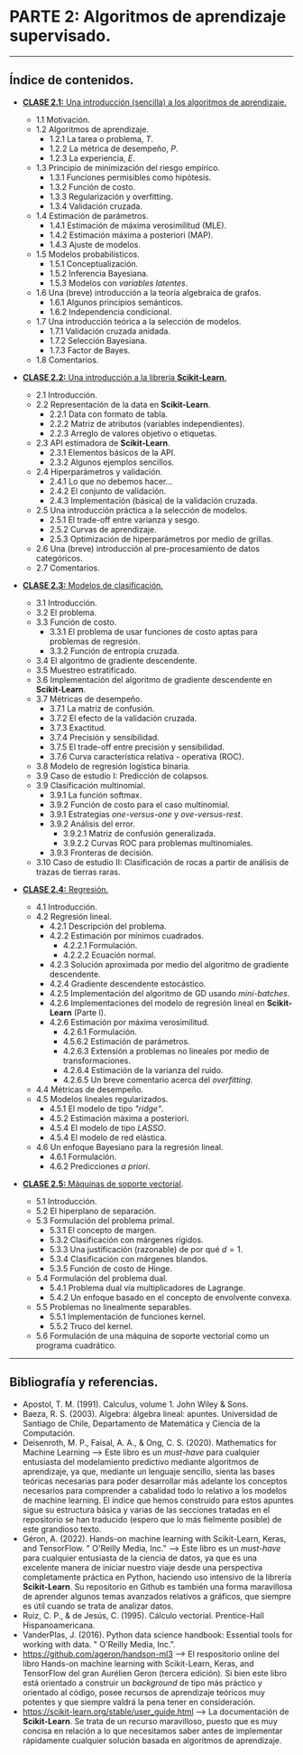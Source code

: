 # PARTE 2: Algoritmos de aprendizaje supervisado.
---

## Índice de contenidos.
- [**CLASE 2.1:** Una introducción (sencilla) a los algoritmos de aprendizaje.](https://github.com/rquezadac/udd_data_science_lectures/blob/main/PARTE%20II%20-%20Modelos%20de%20aprendizaje%20supervisado/clase_2_1.ipynb)
    - 1.1 Motivación.
    - 1.2 Algoritmos de aprendizaje.
        - 1.2.1 La tarea o problema, $T$.
        - 1.2.2 La métrica de desempeño, $P$.
        - 1.2.3 La experiencia, $E$.
    - 1.3 Principio de minimización del riesgo empírico.
        - 1.3.1 Funciones permisibles como hipótesis.
        - 1.3.2 Función de costo.
        - 1.3.3 Regularización y overfitting.
        - 1.3.4 Validación cruzada.
    - 1.4 Estimación de parámetros.
        - 1.4.1 Estimación de máxima verosimilitud (MLE).
        - 1.4.2 Estimación máxima a posteriori (MAP).
        - 1.4.3 Ajuste de modelos.
    - 1.5 Modelos probabilísticos.
        - 1.5.1 Conceptualización.
        - 1.5.2 Inferencia Bayesiana.
        - 1.5.3 Modelos con *variables latentes*.
    - 1.6 Una (breve) introducción a la teoría algebraica de grafos.
        - 1.6.1 Algunos principios semánticos.
        - 1.6.2 Independencia condicional.
    - 1.7 Una introducción teórica a la selección de modelos.
        - 1.7.1 Validación cruzada anidada.
        - 1.7.2 Selección Bayesiana.
        - 1.7.3 Factor de Bayes.
    - 1.8 Comentarios.

- [**CLASE 2.2:** Una introducción a la librería **Scikit-Learn**.](https://github.com/rquezadac/udd_data_science_lectures/blob/main/PARTE%20II%20-%20Modelos%20de%20aprendizaje%20supervisado/clase_2_2.ipynb)
    - 2.1 Introducción.
    - 2.2 Representación de la data en **Scikit-Learn**.
        - 2.2.1 Data con formato de tabla.
        - 2.2.2 Matriz de atributos (variables independientes).
        - 2.2.3 Arreglo de valores objetivo o etiquetas.
    - 2.3 API estimadora de **Scikit-Learn**.
        - 2.3.1 Elementos básicos de la API.
        - 2.3.2 Algunos ejemplos sencillos.
    - 2.4 Hiperparámetros y validación.
        - 2.4.1 Lo que no debemos hacer...
        - 2.4.2 El conjunto de validación.
        - 2.4.3 Implementación (básica) de la validación cruzada.
    - 2.5 Una introducción práctica a la selección de modelos.
        - 2.5.1 El trade-off entre varianza y sesgo.
        - 2.5.2 Curvas de aprendizaje.
        - 2.5.3 Optimización de hiperparámetros por medio de grillas.
    - 2.6 Una (breve) introducción al pre-procesamiento de datos categóricos.
    - 2.7 Comentarios.

- [**CLASE 2.3:** Modelos de clasificación.](https://github.com/rquezadac/udd_data_science_lectures/blob/main/PARTE%20II%20-%20Modelos%20de%20aprendizaje%20supervisado/clase_2_3.ipynb)
    - 3.1 Introducción.
    - 3.2 El problema.
    - 3.3 Función de costo.
        - 3.3.1 El problema de usar funciones de costo aptas para problemas de regresión.
        - 3.3.2 Función de entropía cruzada.
    - 3.4 El algoritmo de gradiente descendente.
    - 3.5 Muestreo estratificado.
    - 3.6 Implementación del algoritmo de gradiente descendente en **Scikit-Learn**.
    - 3.7 Métricas de desempeño.
        - 3.7.1 La matriz de confusión.
        - 3.7.2 El efecto de la validación cruzada.
        - 3.7.3 Exactitud.
        - 3.7.4 Precisión y sensibilidad.
        - 3.7.5 El trade-off entre precisión y sensibilidad.
        - 3.7.6 Curva característica relativa - operativa (ROC).
    - 3.8 Modelo de regresión logística binaria.
    - 3.9 Caso de estudio I: Predicción de colapsos.
    - 3.9 Clasificación multinomial.
        - 3.9.1 La función softmax.
        - 3.9.2 Función de costo para el caso multinomial.
        - 3.9.1 Estrategias *one-versus-one* y *ove-versus-rest*.
        - 3.9.2 Análisis del error.
            - 3.9.2.1 Matriz de confusión generalizada.
            - 3.9.2.2 Curvas ROC para problemas multinomiales.
        - 3.9.3 Fronteras de decisión.
    - 3.10 Caso de estudio II: Clasificación de rocas a partir de análisis de trazas de tierras raras.

- [**CLASE 2.4:** Regresión.](https://github.com/rquezadac/udd_data_science_lectures/blob/main/PARTE%20II%20-%20Modelos%20de%20aprendizaje%20supervisado/clase_2_4.ipynb)
    - 4.1 Introducción.
    - 4.2 Regresión lineal.
        - 4.2.1 Descripción del problema.
        - 4.2.2 Estimación por mínimos cuadrados.
            - 4.2.2.1 Formulación.
            - 4.2.2.2 Ecuación normal.
        - 4.2.3 Solución aproximada por medio del algoritmo de gradiente descendente.
        - 4.2.4 Gradiente descendente estocástico.
        - 4.2.5 Implementación del algoritmo de GD usando *mini-batches*.
        - 4.2.6 Implementaciones del modelo de regresión lineal en **Scikit-Learn** (Parte I).
        - 4.2.6 Estimación por máxima verosimilitud.
            - 4.2.6.1 Formulación.
            - 4.5.6.2 Estimación de parámetros.
            - 4.2.6.3 Extensión a problemas no lineales por medio de transformaciones.
            - 4.2.6.4 Estimación de la varianza del ruido.
            - 4.2.6.5 Un breve comentario acerca del *overfitting*.
    - 4.4 Métricas de desempeño.
    - 4.5 Modelos lineales regularizados.
        - 4.5.1 El modelo de tipo *"ridge"*.
        - 4.5.2 Estimación máxima a posteriori.
        - 4.5.4 El modelo de tipo *LASSO*.
        - 4.5.4 El modelo de red elástica.
    - 4.6 Un enfoque Bayesiano para la regresión lineal.
        - 4.6.1 Formulación.
        - 4.6.2 Predicciones *a priori*.

- [**CLASE 2.5:** Máquinas de soporte vectorial](https://github.com/rquezadac/udd_data_science_lectures/blob/main/PARTE%20II%20-%20Modelos%20de%20aprendizaje%20supervisado/clase_2_5.ipynb).
    - 5.1 Introducción.
    - 5.2 El hiperplano de separación.
    - 5.3 Formulación del problema primal.
        - 5.3.1 El concepto de margen.
        - 5.3.2 Clasificación con márgenes rígidos.
        - 5.3.3 Una justificación (razonable) de por qué $d=1$.
        - 5.3.4 Clasificación con márgenes blandos.
        - 5.3.5 Función de costo de Hinge.
    - 5.4 Formulación del problema dual.
        - 5.4.1 Problema dual vía multiplicadores de Lagrange.
        - 5.4.2 Un enfoque basado en el concepto de envolvente convexa.
    - 5.5 Problemas no linealmente separables.
        - 5.5.1 Implementación de funciones kernel.
        - 5.5.2 Truco del kernel.
    - 5.6 Formulación de una máquina de soporte vectorial como un programa cuadrático.

---

## Bibliografía y referencias.
- Apostol, T. M. (1991). Calculus, volume 1. John Wiley & Sons.
- Baeza, R. S. (2003). Algebra: álgebra lineal: apuntes. Universidad de Santiago de Chile, Departamento de Matemática y Ciencia de la Computación.
- Deisenroth, M. P., Faisal, A. A., & Ong, C. S. (2020). Mathematics for Machine Learning --> Este libro es un *must-have* para cualquier entusiasta del modelamiento predictivo mediante algoritmos de aprendizaje, ya que, mediante un lenguaje sencillo, sienta las bases teóricas necesarias para poder desarrollar más adelante los conceptos necesarios para comprender a cabalidad todo lo relativo a los modelos de machine learning. El índice que hemos construido para estos apuntes sigue su estructura básica y varias de las secciones tratadas en el repositorio se han traducido (espero que lo más fielmente posible) de este grandioso texto.
- Géron, A. (2022). Hands-on machine learning with Scikit-Learn, Keras, and TensorFlow. " O'Reilly Media, Inc." --> Este libro es un *must-have* para cualquier entusiasta de la ciencia de datos, ya que es una excelente manera de iniciar nuestro viaje desde una perspectiva completamente práctica en Python, haciendo uso intensivo de la librería **Scikit-Learn**. Su repositorio en Github es también una forma maravillosa de aprender algunos temas avanzados relativos a gráficos, que siempre es útil cuando se trata de analizar datos.
- Ruiz, C. P., & de Jesús, C. (1995). Cálculo vectorial. Prentice-Hall Hispanoamericana.
- VanderPlas, J. (2016). Python data science handbook: Essential tools for working with data. " O'Reilly Media, Inc.".
- https://github.com/ageron/handson-ml3 --> El respositorio online del libro Hands-on machine learning with Scikit-Learn, Keras, and TensorFlow del gran Aurélien Geron (tercera edición). Si bien este libro está orientado a construir un *background* de tipo más práctico y orientado al código, posee recursos de aprendizaje teóricos muy potentes y que siempre valdrá la pena tener en consideración.
- https://scikit-learn.org/stable/user_guide.html --> La documentación de **Scikit-Learn**. Se trata de un recurso maravilloso, puesto que es muy concisa en relación a lo que necesitamos saber antes de implementar rápidamente cualquier solución basada en algoritmos de aprendizaje.